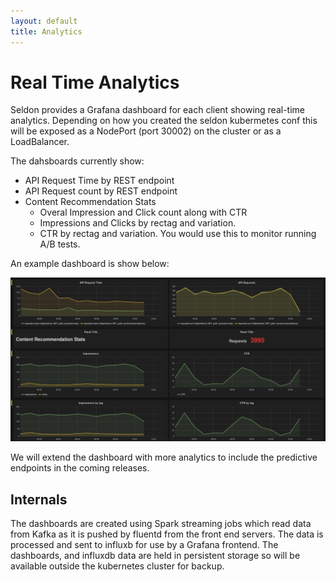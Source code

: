 ```yaml
---
layout: default
title: Analytics
---
```


# Real Time Analytics

Seldon provides a Grafana dashboard for each client showing real-time analytics. Depending on how you created the seldon kubermetes conf this will be exposed as a NodePort (port 30002) on the cluster or as a LoadBalancer.

The dahsboards currently show:

 * API Request Time by REST endpoint
 * API Request count by REST endpoint
 * Content Recommendation Stats
   * Overal Impression and Click count along with CTR
   * Impressions and Clicks by rectag and variation. 
   * CTR by rectag and variation. You would use this to monitor running A/B tests.

An example dashboard is show below:

![Seldon Analytics Dashboard](/img/grafana.png)

We will extend the dashboard with more analytics to include the predictive endpoints in the coming releases.

## Internals

The dashboards are created using Spark streaming jobs which read data from Kafka as it is pushed by fluentd from the front end servers. The data is processed and sent to influxb for use by a Grafana frontend. The dashboards, and influxdb data are held in persistent storage so will be available outside the kubernetes cluster for backup.

